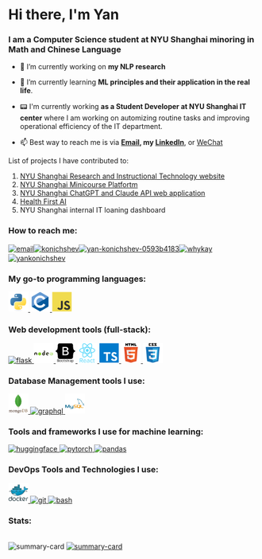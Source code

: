 <!---
whykay-01/whykay-01 is a ✨ special ✨ repository because its `README.md` (this file) appears on your GitHub profile.
You can click the Preview link to take a look at your changes.
--->

<!-- add telegram, email, and linkedIn icons here -->

<h1 align="left">Hi there, I'm Yan</h1>
<h3 align="left"> I am a Computer Science student at NYU Shanghai minoring in Math and Chinese Language</h3>

- 🔭 I’m currently working on **my NLP research**

- 🌱 I’m currently learning **ML principles and their application in the real life**.

- 📟 I'm currently working **as a Student Developer at NYU Shanghai IT center** where I am working on automizing routine tasks and improving operational efficiency of the IT department.

- 📫 Best way to reach me is via **[Email](mailto:yan.k+github@nyu.edu), my [LinkedIn](https://www.linkedin.com/in/yan-konichshev/)**, or [WeChat](https://u.wechat.com/MFsdz7Y2sjtl6ty5Tzn9BaU)

List of projects I have contributed to: 
1) [NYU Shanghai Research and Instructional Technology website](https://rits.hosting.nyu.edu/) 
2) [NYU Shanghai Minicourse Platfortm](https://minicourse.shanghai.nyu.edu/)
3) [NYU Shanghai ChatGPT and Claude API web application](https://chatgpt.ritsdev.top/)
4) [Health First AI](https://health-first-ai.vercel.app/)
5) NYU Shanghai internal IT loaning dashboard

<h3 align="left">How to reach me:</h3>
<p align="left">
  <a href="mailto:yan.k@nyu.edu" target="blank"><img align="center" src="https://mailmeteor.com/logos/assets/PNG/Gmail_Logo_256px.png" alt="email" height="30" width="40" /></a><a href="https://twitter.com/konichshev" target="blank"><img align="center" src="https://raw.githubusercontent.com/rahuldkjain/github-profile-readme-generator/master/src/images/icons/Social/twitter.svg" alt="konichshev" height="30" width="40" /></a><a href="https://linkedin.com/in/yan-konichshev-0593b4183" target="blank"><img align="center" src="https://raw.githubusercontent.com/rahuldkjain/github-profile-readme-generator/master/src/images/icons/Social/linked-in-alt.svg" alt="yan-konichshev-0593b4183" height="30" width="40" /></a><a href="https://stackoverflow.com/users/14808318/whykay" target="blank"><img align="center" src="https://raw.githubusercontent.com/rahuldkjain/github-profile-readme-generator/master/src/images/icons/Social/stack-overflow.svg" alt="whykay" height="30" width="40" /></a><a href="https://kaggle.com/yankonichshev" target="blank"><img align="center" src="https://raw.githubusercontent.com/rahuldkjain/github-profile-readme-generator/master/src/images/icons/Social/kaggle.svg" alt="yankonichshev" height="30" width="40" /></a>

</p>


<h3 align="left">My go-to programming languages:</h3>
<p align="left">
  <a href="https://www.python.org" target="_blank" rel="noreferrer"> <img src="https://raw.githubusercontent.com/devicons/devicon/master/icons/python/python-original.svg" alt="python" width="40" height="40"/> </a><a href="https://www.cprogramming.com/" target="_blank" rel="noreferrer"> <img src="https://raw.githubusercontent.com/devicons/devicon/master/icons/c/c-original.svg" alt="c" width="40" height="40"/> </a> <a href="https://developer.mozilla.org/en-US/docs/Web/JavaScript" target="_blank" rel="noreferrer"> <img src="https://raw.githubusercontent.com/devicons/devicon/master/icons/javascript/javascript-original.svg" alt="javascript" width="40" height="40"/> </a> 
</p>

<h3 align="left">Web development tools (full-stack):</h3>
<p align="left">
  <a href="https://flask.palletsprojects.com/" target="_blank" rel="noreferrer"> <img src="https://www.vectorlogo.zone/logos/pocoo_flask/pocoo_flask-icon.svg" alt="flask" width="40" height="40"/> </a> <a href="https://nodejs.org" target="_blank" rel="noreferrer"> <img src="https://raw.githubusercontent.com/devicons/devicon/master/icons/nodejs/nodejs-original-wordmark.svg" alt="nodejs" width="40" height="40"/> </a> <a href="https://getbootstrap.com" target="_blank" rel="noreferrer"> <img src="https://raw.githubusercontent.com/devicons/devicon/master/icons/bootstrap/bootstrap-plain-wordmark.svg" alt="bootstrap" width="40" height="40"/> </a><a href="https://reactjs.org/" target="_blank" rel="noreferrer"> <img src="https://raw.githubusercontent.com/devicons/devicon/master/icons/react/react-original-wordmark.svg" alt="react" width="40" height="40"/> </a> <a href="https://www.typescriptlang.org/" target="_blank" rel="noreferrer"> <img src="https://raw.githubusercontent.com/devicons/devicon/master/icons/typescript/typescript-original.svg" alt="typescript" width="40" height="40"/> </a> <a href="https://www.w3.org/html/" target="_blank" rel="noreferrer"> <img src="https://raw.githubusercontent.com/devicons/devicon/master/icons/html5/html5-original-wordmark.svg" alt="html5" width="40" height="40"/> </a> <a href="https://www.w3schools.com/css/" target="_blank" rel="noreferrer"> <img src="https://raw.githubusercontent.com/devicons/devicon/master/icons/css3/css3-original-wordmark.svg" alt="css3" width="40" height="40"/> </a> 
</p>

<h3 align="left">Database Management tools I use:</h3>
<p align="left">
  <a href="https://www.mongodb.com/" target="_blank" rel="noreferrer"> <img src="https://raw.githubusercontent.com/devicons/devicon/master/icons/mongodb/mongodb-original-wordmark.svg" alt="mongodb" width="40" height="40"/> </a> <a href="https://graphql.org" target="_blank" rel="noreferrer"> <img src="https://www.vectorlogo.zone/logos/graphql/graphql-icon.svg" alt="graphql" width="40" height="40"/> </a> <a href="https://www.mysql.com/" target="_blank" rel="noreferrer"> <img src="https://raw.githubusercontent.com/devicons/devicon/master/icons/mysql/mysql-original-wordmark.svg" alt="mysql" width="40" height="40"/> </a> 
</p>

<h3 align="left">Tools and frameworks I use for machine learning:</h3>
<p align="left">
  <a href="https://huggingface.co" target="_blank" rel="noreferrer"> <img src="https://huggingface.co/front/assets/huggingface_logo-noborder.svg" alt="huggingface" width="40" height="40"/> </a> <a href="https://pytorch.org/" target="_blank" rel="noreferrer"> <img src="https://www.vectorlogo.zone/logos/pytorch/pytorch-icon.svg" alt="pytorch" width="40" height="40"/> </a> <a href="https://pandas.pydata.org/" target="_blank" rel="noreferrer"> <img src="https://upload.wikimedia.org/wikipedia/commons/thumb/e/ed/Pandas_logo.svg/1200px-Pandas_logo.svg.png" alt="pandas" width="80" height="40"/> </a>
</p>

<h3 align="left">DevOps Tools and Technologies I use:</h3>
<p align="left">
  <a href="https://www.docker.com/" target="_blank" rel="noreferrer"> <img src="https://raw.githubusercontent.com/devicons/devicon/master/icons/docker/docker-original-wordmark.svg" alt="docker" width="40" height="40"/> </a> <a href="https://git-scm.com/" target="_blank" rel="noreferrer"> <img src="https://www.vectorlogo.zone/logos/git-scm/git-scm-icon.svg" alt="git" width="40" height="40"/> </a> <a href="https://www.gnu.org/software/bash/" target="_blank" rel="noreferrer"> <img src="https://www.vectorlogo.zone/logos/gnu_bash/gnu_bash-icon.svg" alt="bash" width="40" height="40"/> </a> 
</p>

<h3>Stats:</h3>

<Br>
    <img alt="summary-card" src="http://github-profile-summary-cards.vercel.app/api/cards/profile-details?username=whykay-01&theme=dark" style="width:80%"/>
    
<a href="https://github.com/nuhmanpk">
    <img alt="summary-card" src="https://github-readme-streak-stats.herokuapp.com?user=whykay-01&theme=dark" style="width:80%"/>
  </a>

